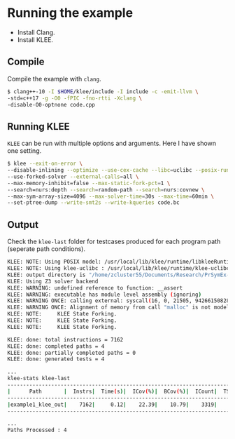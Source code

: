 # Running the example

- Install Clang.
- Install KLEE.

## Compile

Compile the example with `clang`. 

```bash
$ clang++-10 -I $HOME/klee/include -I include -c -emit-llvm \
-std=c++17 -g -O0 -fPIC -fno-rtti -Xclang \
-disable-O0-optnone code.cpp
```

## Running KLEE

`KLEE` can be run with multiple options and arguments. Here I have shown one setting. 

```bash 
$ klee --exit-on-error \
--disable-inlining --optimize --use-cex-cache --libc=uclibc --posix-runtime \
--use-forked-solver --external-calls=all \
--max-memory-inhibit=false --max-static-fork-pct=1 \
--search=nurs:depth --search=random-path --search=nurs:covnew \
--max-sym-array-size=4096 --max-solver-time=30s --max-time=60min \
--set-ptree-dump --write-smt2s --write-kqueries code.bc
```

## Output 

Check the `klee-last` folder for testcases produced for each program path (seperate path conditions).

```bash 
KLEE: NOTE: Using POSIX model: /usr/local/lib/klee/runtime/libkleeRuntimePOSIX64_Release+Debug+Asserts.bca
KLEE: NOTE: Using klee-uclibc : /usr/local/lib/klee/runtime/klee-uclibc.bca
KLEE: output directory is "/home/zcluster55/Documents/Research/PrSymEx-Tool/klee-out-0"
KLEE: Using Z3 solver backend
KLEE: WARNING: undefined reference to function: __assert
KLEE: WARNING: executable has module level assembly (ignoring)
KLEE: WARNING ONCE: calling external: syscall(16, 0, 21505, 94266150828704) at klee/runtime/POSIX/fd.c:1007 10
KLEE: WARNING ONCE: Alignment of memory from call "malloc" is not modelled. Using alignment of 8.
KLEE: NOTE: 	KLEE State Forking. 
KLEE: NOTE: 	KLEE State Forking. 
KLEE: NOTE: 	KLEE State Forking. 

KLEE: done: total instructions = 7162
KLEE: done: completed paths = 4
KLEE: done: partially completed paths = 0
KLEE: done: generated tests = 4

...
klee-stats klee-last
--------------------------------------------------------------------------------
|      Path       |  Instrs|  Time(s)|  ICov(%)|  BCov(%)|  ICount|  TSolver(%)|
--------------------------------------------------------------------------------
|example1_klee_out|    7162|     0.12|    22.39|    10.79|    3319|       72.10|
--------------------------------------------------------------------------------

...
Paths Processed : 4
```
